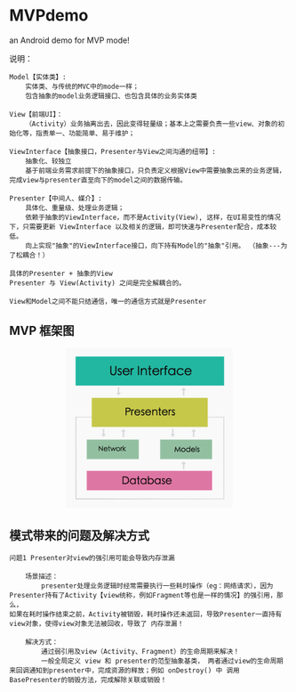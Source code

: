 # MVPdemo
an Android demo for MVP mode!


说明：

    Model【实体类】:
        实体类、与传统的MVC中的mode一样；
        包含抽象的model业务逻辑接口、也包含具体的业务实体类

    View【前端UI】：
        （Activity）业务抽离出去，因此变得轻量级；基本上之需要负责一些view、对象的初始化等，指责单一、功能简单、易于维护；

    ViewInterface【抽象接口，Presenter与View之间沟通的纽带】:
        抽象化、较独立
        基于前端业务需求前提下的抽象接口，只负责定义根据View中需要抽象出来的业务逻辑，完成view与presenter直至向下的model之间的数据传输。

    Presenter【中间人、媒介】:
        具体化、重量级、处理业务逻辑；
        依赖于抽象的ViewInterface，而不是Activity(View), 这样，在UI易变性的情况下，只需要更新 ViewInterface 以及相关的逻辑，即可快速与Presenter配合，成本较低。
        向上实现"抽象"的ViewInterface接口，向下持有Model的"抽象"引用。 （抽象---为了松耦合！）

    具体的Presenter + 抽象的View
    Presenter 与 View(Activity) 之间是完全解耦合的。

    View和Model之间不能只结通信，唯一的通信方式就是Presenter


## MVP 框架图
<div align="center"><img src="images/mvp_framework.png" width="300" hegiht="168"/> </div>


## 模式带来的问题及解决方式

    问题1 Presenter对view的强引用可能会导致内存泄漏

        场景描述：
            presenter处理业务逻辑时经常需要执行一些耗时操作（eg：网络请求），因为Presenter持有了Activity【view统称，例如Fragment等也是一样的情况】的强引用，那么，
    如果在耗时操作结束之前，Activity被销毁，耗时操作还未返回，导致Presenter一直持有view对象，使得view对象无法被回收，导致了 内存泄漏！

        解决方式：
            通过弱引用及view（Activity、Fragment）的生命周期来解决！
            一般全局定义 view 和 presenter的范型抽象基类， 两者通过view的生命周期来回调通知到presenter中，完成资源的释放；例如 onDestroy() 中 调用BasePresenter的销毁方法，完成解除关联或销毁！









